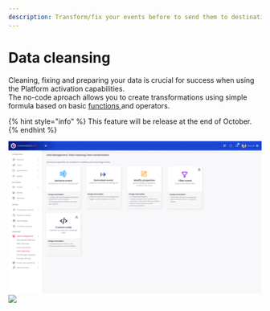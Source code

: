 ```yaml
---
description: Transform/fix your events before to send them to destinations
---
```


# Data cleansing

Cleaning, fixing and preparing your data is crucial for success when using the Platform activation capabilities.\
The no-code aproach allows you to create transformations using simple formula based on basic [functions ](supported-transformation-functions.md)and operators.

{% hint style="info" %}
This feature will be release at the end of October.
{% endhint %}

<img src="../../../.gitbook/assets/Live Normalization new transfo (1).png" alt="" data-size="original">![](<../../../.gitbook/assets/Live Normalization \[READY] (1).png>)
